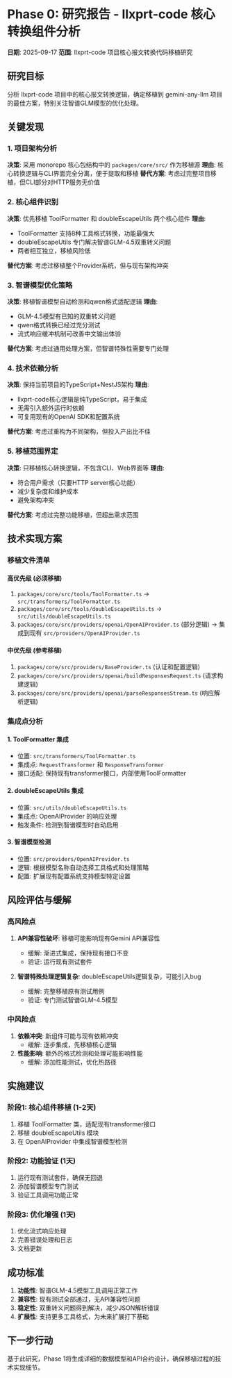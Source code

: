 # Phase 0: 研究报告 - llxprt-code 核心转换组件分析

**日期**: 2025-09-17
**范围**: llxprt-code 项目核心报文转换代码移植研究

## 研究目标

分析 llxprt-code 项目中的核心报文转换逻辑，确定移植到 gemini-any-llm 项目的最佳方案，特别关注智谱GLM模型的优化处理。

## 关键发现

### 1. 项目架构分析

**决策**: 采用 monorepo 核心包结构中的 `packages/core/src/` 作为移植源
**理由**: 核心转换逻辑与CLI界面完全分离，便于提取和移植
**替代方案**: 考虑过完整项目移植，但CLI部分对HTTP服务无价值

### 2. 核心组件识别

**决策**: 优先移植 ToolFormatter 和 doubleEscapeUtils 两个核心组件
**理由**:
- ToolFormatter 支持8种工具格式转换，功能最强大
- doubleEscapeUtils 专门解决智谱GLM-4.5双重转义问题
- 两者相互独立，移植风险低

**替代方案**: 考虑过移植整个Provider系统，但与现有架构冲突

### 3. 智谱模型优化策略

**决策**: 移植智谱模型自动检测和qwen格式适配逻辑
**理由**:
- GLM-4.5模型有已知的双重转义问题
- qwen格式转换已经过充分测试
- 流式响应缓冲机制可改善中文输出体验

**替代方案**: 考虑过通用处理方案，但智谱特殊性需要专门处理

### 4. 技术依赖分析

**决策**: 保持当前项目的TypeScript+NestJS架构
**理由**:
- llxprt-code核心逻辑是纯TypeScript，易于集成
- 无需引入额外运行时依赖
- 可复用现有的OpenAI SDK和配置系统

**替代方案**: 考虑过重构为不同架构，但投入产出比不佳

### 5. 移植范围界定

**决策**: 只移植核心转换逻辑，不包含CLI、Web界面等
**理由**:
- 符合用户需求（只要HTTP server核心功能）
- 减少复杂度和维护成本
- 避免架构冲突

**替代方案**: 考虑过完整功能移植，但超出需求范围

## 技术实现方案

### 移植文件清单

#### 高优先级 (必须移植)
1. `packages/core/src/tools/ToolFormatter.ts` → `src/transformers/ToolFormatter.ts`
2. `packages/core/src/tools/doubleEscapeUtils.ts` → `src/utils/doubleEscapeUtils.ts`
3. `packages/core/src/providers/openai/OpenAIProvider.ts` (部分逻辑) → 集成到现有 `src/providers/OpenAIProvider.ts`

#### 中优先级 (参考移植)
1. `packages/core/src/providers/BaseProvider.ts` (认证和配置逻辑)
2. `packages/core/src/providers/openai/buildResponsesRequest.ts` (请求构建逻辑)
3. `packages/core/src/providers/openai/parseResponsesStream.ts` (响应解析逻辑)

### 集成点分析

#### 1. ToolFormatter 集成
- 位置: `src/transformers/ToolFormatter.ts`
- 集成点: `RequestTransformer` 和 `ResponseTransformer`
- 接口适配: 保持现有transformer接口，内部使用ToolFormatter

#### 2. doubleEscapeUtils 集成
- 位置: `src/utils/doubleEscapeUtils.ts`
- 集成点: OpenAIProvider 的响应处理
- 触发条件: 检测到智谱模型时自动启用

#### 3. 智谱模型检测
- 位置: `src/providers/OpenAIProvider.ts`
- 逻辑: 根据模型名称自动选择工具格式和处理策略
- 配置: 扩展现有配置系统支持模型特定设置

## 风险评估与缓解

### 高风险点
1. **API兼容性破坏**: 移植可能影响现有Gemini API兼容性
   - 缓解: 渐进式集成，保持现有接口不变
   - 验证: 运行现有测试套件

2. **智谱特殊处理逻辑复杂**: doubleEscapeUtils逻辑复杂，可能引入bug
   - 缓解: 完整移植原有测试用例
   - 验证: 专门测试智谱GLM-4.5模型

### 中风险点
1. **依赖冲突**: 新组件可能与现有依赖冲突
   - 缓解: 逐步集成，先移植核心逻辑
2. **性能影响**: 额外的格式检测和处理可能影响性能
   - 缓解: 添加性能测试，优化热路径

## 实施建议

### 阶段1: 核心组件移植 (1-2天)
1. 移植 ToolFormatter 类，适配现有transformer接口
2. 移植 doubleEscapeUtils 模块
3. 在 OpenAIProvider 中集成智谱模型检测

### 阶段2: 功能验证 (1天)
1. 运行现有测试套件，确保无回退
2. 添加智谱模型专门测试
3. 验证工具调用功能正常

### 阶段3: 优化增强 (1天)
1. 优化流式响应处理
2. 完善错误处理和日志
3. 文档更新

## 成功标准

1. **功能性**: 智谱GLM-4.5模型工具调用正常工作
2. **兼容性**: 现有测试全部通过，无API兼容性问题
3. **稳定性**: 双重转义问题得到解决，减少JSON解析错误
4. **扩展性**: 支持更多工具格式，为未来扩展打下基础

## 下一步行动

基于此研究，Phase 1将生成详细的数据模型和API合约设计，确保移植过程的技术实现细节。